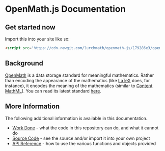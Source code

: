 
# OpenMath.js Documentation

## Get started now

Import this into your site like so:

```html
<script src='https://cdn.rawgit.com/lurchmath/openmath-js/179286e3/openmath.js'></script>
```

## Background

[OpenMath](http://www.openmath.org) is a data storage standard for
meaningful mathematics.  Rather than encoding the appearance of the
mathematics (like [LaTeX](https://en.wikibooks.org/wiki/LaTeX) does, for
instance), it encodes the meaning of the mathematics (similar to [Content
MathML](https://www.w3.org/TR/MathML2/chapter4.html#contm.intro)).  You can
read its latest standard
[here](http://www.openmath.org/standard/om20-2004-06-30/).

## More Information

The following additional information is available in this documentation.

 * [Work Done](work-done.md) - what the code in this repository can do, and
   what it cannot do
 * [Source Code](source-code.md) - see the source and/or import it into your
   own project
 * [API Reference](api-reference.md) - how to use the various functions and
   objects provided
